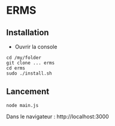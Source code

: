 # ERMS

## Installation
- Ouvrir la console

```
cd /my/folder
git clone ... erms
cd erms
sudo ./install.sh
```

## Lancement

```
node main.js
```

Dans le navigateur : http://localhost:3000
